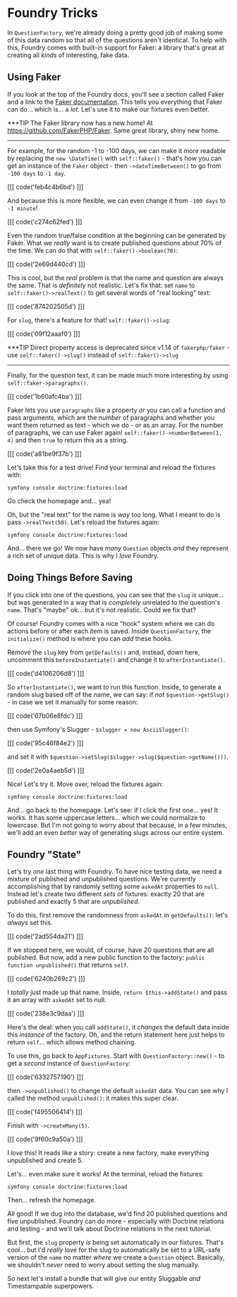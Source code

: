 # Foundry Tricks

In `QuestionFactory`, we're already doing a pretty good job of making some of this
data random so that all of the questions aren't identical. To help with this,
Foundry comes with built-in support for Faker: a library that's great at creating
all *kinds* of interesting, fake data.

## Using Faker

If you look at the top of the Foundry docs, you'll see a section called Faker and
a link to the [Faker documentation](https://github.com/FakerPHP/Faker). This
tells you everything that Faker can do... which is... a *lot*. Let's use it to
make our fixtures even better.

***TIP
The Faker library now has a new home! At https://github.com/FakerPHP/Faker.
Same great library, shiny new home.
***

For example, for the random -1 to -100 days, we can make it more readable by
replacing the `new \DateTime()` with `self::faker()` - that's how you can get an
instance of the `Faker` object - then `->dateTimeBetween()` to go from `-100 days`
to `-1 day`. 

[[[ code('feb4c4b6bd') ]]]

And because this is more flexible, we can even change it from `-100 days` to `-1 minute`!

[[[ code('c274c62fed') ]]]

Even the random true/false condition at the beginning can be generated by Faker.
What we *really* want is to create published questions about 70% of the time. We
can do that with `self::faker()->boolean(70)`:

[[[ code('2e69d440cd') ]]]

This is cool, but the *real* problem is that the name and question are always
the same. That is *definitely* not realistic. Let's fix that: set `name` to
`self::faker()->realText()` to get several words of "real looking" text:

[[[ code('874202505d') ]]]

For `slug`, there's a feature for that! `self::faker()->slug`:

[[[ code('09f12aaaf0') ]]]

***TIP
Direct property access is deprecated since v1.14 of `fakerphp/faker` - use `self::faker()->slug()` 
instead of `self::faker()->slug`
***

Finally, for the question text, it can be made much more interesting by using
`self::faker->paragraphs()`.

[[[ code('1b60afc4ba') ]]]

Faker lets you use `paragraphs` like a property *or* you can call a function and
pass arguments, which are the *number* of paragraphs and whether you want them
returned as text - which we do - or as an array. For the number of paragraphs,
we can use Faker again! `self::faker()->numberBetween(1, 4)` and then `true`
to return this as a string.

[[[ code('a81be9f37b') ]]]

Let's take this for a test drive! Find your terminal and reload the fixtures with:

```terminal
symfony console doctrine:fixtures:load
```

Go check the homepage and... yea!

Oh, but the "real text" for the name is *way* too long. What I meant to do is
pass `->realText(50)`. Let's reload the fixtures again:

```terminal-silent
symfony console doctrine:fixtures:load
```

And... there we go! We now have *many* `Question` objects *and* they represent
a rich set of unique data. This is why I *love* Foundry.

## Doing Things Before Saving

If you click into one of the questions, you can see that the `slug` *is* unique...
but was generated in a way that is *completely* unrelated to the question's `name`.
That's "maybe" ok... but it's not realistic. Could we fix that?

Of course! Foundry comes with a nice "hook" system where we can do actions
before or after each item is saved. Inside `QuestionFactory`, the
`initialize()` method is where you can *add* these hooks.

Remove the `slug` key from `getDefaults()` and, instead, down here, uncomment
this `beforeInstantiate()` and change it to `afterInstantiate()`.

[[[ code('d4106206d8') ]]]

So `afterInstantiate()`, we want to run this function. Inside, to generate
a random slug based off of the name, we can say: if *not*
`$question->getSlug()` - in case we set it manually for some reason: 

[[[ code('67b06e8fdc') ]]]

then use Symfony's Slugger - `$slugger = new AsciiSlugger()`:

[[[ code('95c46f84e2') ]]]
 
and set it with `$question->setSlug($slugger->slug($question->getName()))`.

[[[ code('2e0a4aeb5d') ]]]

Nice! Let's try it. Move over, reload the fixtures again:

```terminal-silent
symfony console doctrine:fixtures:load
```

And... go back to the homepage. Let's see: if I click the first one... yes! It
works. It has some uppercase letters... which we could normalize to lowercase.
But I'm not going to worry about that because, in a few minutes, we'll add an
even *better* way of generating slugs across our entire system.

## Foundry "State"

Let's try *one* last thing with Foundry. To have nice testing data,
we need a mixture of published and unpublished questions. We're currently
accomplishing that by randomly setting some `askedAt` properties to `null`.
Instead let's create two different *sets* of fixtures: exactly 20 that are
published and exactly 5 that are *unpublished*.

To do this, first remove the randomness from `askedAt` in `getDefaults()`: let's
*always* set this.

[[[ code('2ad554da21') ]]]

If we stopped here, we would, of course, have 20 questions that are all published.
But now, add a new public function to the factory: `public function unpublished()`
that returns `self`.

[[[ code('6240b269c2') ]]]

I *totally* just made up that name. Inside, `return $this->addState()` and pass
it an array with `askedAt` set to null.

[[[ code('238e3c9daa') ]]]

Here's the deal: when you call `addState()`, it *changes* the default data inside
this *instance* of the factory. Oh, and the return statement here just helps to
return `self`... which allows method chaining.

To use this, go back to `AppFixtures`. Start with `QuestionFactory::new()` - to
get a *second* instance of `QuestionFactory`:

[[[ code('6332757190') ]]] 
 
then `->unpublished()` to change the default `askedAt` data. You can see why 
I called the method `unpublished()`: it makes this super clear. 

[[[ code('f495506414') ]]]

Finish with `->createMany(5)`.

[[[ code('9f60c9a50a') ]]]

I *love* this! It reads like a story: create a new factory, make everything
unpublished and create 5.

Let's... even make sure it works! At the terminal, reload the fixtures:

```terminal-silent
symfony console doctrine:fixtures:load
```

Then... refresh the homepage.

All good! If we dug into the database, we'd find 20 published questions and five
unpublished. Foundry can do more - especially with Doctrine relations and testing -
and we'll talk about Doctrine relations in the next tutorial.

But first, the `slug` property *is* being set automatically in our fixtures. That's
cool... but I'd *really* love for the slug to automatically be set to a URL-safe
version of the `name` no matter *where* we create a `Question` object. Basically,
we shouldn't *never* need to worry about setting the slug manually.

So next let's install a bundle that will give our entity Sluggable *and*
Timestampable superpowers.
